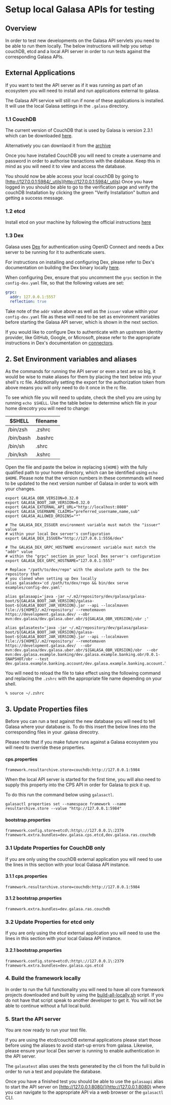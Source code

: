 # Setup local Galasa APIs for testing

## Overview

In order to test new developments on the Galasa API servlets you need to be able to run them locally.
The below instructions will help you setup couchDB, etcd and a local API server in order to run tests against the corresponding Galasa APIs.

## External Applications

If you want to test the API server as if it was running as part of an ecosystem you will need to install and run applications external to galasa.

The Galasa API service will still run if none of these applications is installed. It will use the local Galasa settings in the `.galasa` directory.

### 1.1 CouchDB

The current version of CouchDB that is used by Galasa is version 2.3.1 which can be downloaded [here](https://couchdb.apache.org/#download).

Alternatively you can downlaod it from the [archive](http://archive.apache.org/dist/couchdb/binary/)

Once you have installed CouchDB you will need to create a username and password in order to authorise tranactions with the database. Keep this in mind as you will need it to view and access the database.

You should now be able access your local couchDB by going to [http://127.0.0.1:5984/_utils](http://127.0.0.1:5984/_utils)
Once you have logged in you should be able to go to the verification page and verify the couchDB Installation by clicking the green "Verify Installation" button and getting a success message.

### 1.2 etcd

Install etcd on your machine by following the official instructions [here](https://etcd.io/docs/v3.5/install/)

### 1.3 Dex
Galasa uses [Dex](https://dexidp.io) for authentication using OpenID Connect and needs a Dex server to be running for it to authenticate users.

For instructions on installing and configuring Dex, please refer to Dex's documentation on building the Dex binary locally [here](https://dexidp.io/docs/getting-started).

When configuring Dex, ensure that you uncomment the `grpc` section in the `config-dev.yaml` file, so that the following values are set:

```yaml
grpc:
  addr: 127.0.0.1:5557
  reflection: true
```

Take note of the `addr` value above as well as the `issuer` value within your `config-dev.yaml` file as these will need to be set as environment variables before starting the Galasa API server, which is shown in the next section.

If you would like to configure Dex to authenticate with an upstream identity provider, like GitHub, Google, or Microsoft, please refer to the appropriate instructions in Dex's documentation on [connectors](https://dexidp.io/docs/connectors).

## 2. Set Environment variables and aliases

As the commands for running the API server or even a test are so big, it would be wise to make aliases for them by placing the text below into your shell's rc file.
Additionally setting the export for the authorization token from above means you will only need to do it once in the rc file.

To see which file you will need to update, check the shell you are using by running `echo $SHELL`.
Use the table below to determine which file in your home direcotry you will need to change:

|$SHELL   |filename|
|---------|--------|
|/bin/zsh |.zshrc  |
|/bin/bash|.bashrc |
|/bin/sh  |.shrc   |
|/bin/ksh |.kshrc  |

Open the file and paste the below in replacing `${HOME}` with the fully qualified path to your home directory, which can be identified using `echo $HOME`.
Please note that the version numbers in these commmands will need to be updated to the next version number of Galasa in order to work with your changes.

```shell
export GALASA_OBR_VERSION=0.32.0
export GALASA_BOOT_JAR_VERSION=0.32.0
export GALASA_EXTERNAL_API_URL="http://localhost:8080"
export GALASA_USERNAME_CLAIMS="preferred_username,name,sub"
export GALASA_ALLOWED_ORIGINS="*"

# The GALASA_DEX_ISSUER environment variable must match the "issuer" value
# within your local Dex server's configuration
export GALASA_DEX_ISSUER="http://127.0.0.1:5556/dex"

# The GALASA_DEX_GRPC_HOSTNAME environment variable must match the "addr" value
# within the "grpc" section in your local Dex server's configuration 
export GALASA_DEX_GRPC_HOSTNAME="127.0.0.1:5557"

# Replace "/path/to/dex/repo" with the absolute path to the Dex repository that
# you cloned when setting up Dex locally
alias galasadex='cd /path/to/dex/repo && bin/dex serve examples/config-dev.yaml'

alias galasaapi='java -jar ~/.m2/repository/dev/galasa/galasa-boot/${GALASA_BOOT_JAR_VERSION}/galasa-boot-${GALASA_BOOT_JAR_VERSION}.jar --api --localmaven file://${HOME}/.m2/repository/ --remotemaven https://development.galasa.dev/ --obr mvn:dev.galasa/dev.galasa.uber.obr/${GALASA_OBR_VERSION}/obr ;'

alias galasatest='java -jar ~/.m2/repository/dev/galasa/galasa-boot/${GALASA_BOOT_JAR_VERSION}/galasa-boot-${GALASA_BOOT_JAR_VERSION}.jar --api --localmaven file://${HOME}/.m2/repository/ --remotemaven https://development.galasa.dev/  --obr mvn:dev.galasa/dev.galasa.uber.obr/${GALASA_OBR_VERSION}/obr  --obr mvn:dev.galasa.example.banking/dev.galasa.example.banking.obr/0.0.1-SNAPSHOT/obr --test dev.galasa.example.banking.account/dev.galasa.example.banking.account.TestAccount;'

```

You will need to reload the file to take effect using the following command and replacing the `.zshrc` with the appropriate file name depending on your shell.

``` shell
% source ~/.zshrc
```

## 3. Update Properties files

Before you can run a test against the new database you will need to tell Galasa where your database is. To do this insert the below lines into the corresponding files in your .galasa direcotry.

Please note that if you make future runs against a Galasa ecosystem you will need to override these properties.

#### cps.properties

```shell
framework.resultarchive.store=couchdb:http://127.0.0.1:5984
```

When the local API server is started for the first time, you will also need to supply this property into the CPS API in order for Galasa to pick it up.

To do this run the command below using `galasactl`.

```shell
galasactl properties set --namespace framework --name resultarchive.store --value "http://127.0.0.1:5984"
```

#### bootstrap.properties

```shell
framework.config.store=etcd\:http\://127.0.0.1\:2379
framework.extra.bundles=dev.galasa.cps.etcd,dev.galasa.ras.couchdb
```

### 3.1 Update Properties for CouchDB only

If you are only using the couchDB external application you will need to use the lines in this section with your local Galasa API instance.

#### 3.1.1 cps.properties

```shell
framework.resultarchive.store=couchdb:http://127.0.0.1:5984
```

#### 3.1.2 bootstrap.properties

```shell
framework.extra.bundles=dev.galasa.ras.couchdb
```

### 3.2 Update Properties for etcd only

If you are only using the etcd external application you will need to use the lines in this section with your local Galasa API instance.

#### 3.2.1 bootstrap.properties

```shell
framework.config.store=etcd\:http\://127.0.0.1\:2379
framework.extra.bundles=dev.galasa.cps.etcd
```

### 4. Build the framework locally

In order to run the full functionality you will need to have all core framework projects downloaded and built by using the [build-all-locally.sh](../200-automation/building-locally.md) script. If you do not have that script speak to another developer to get it.
You will not be able to continue without a full local build.

### 5. Start the API server

You are now ready to run your test file.

If you are using the etcd/couchDB external applications please start those before using the aliases to avoid start-up errors from galasa. Likewise, please ensure your local Dex server is running to enable authentication in the API server.

The `galasatest` alias uses the tests generated by the cli from the full build in order to run a test and populate the database.

Once you have a finished test you should be able to use the `galasaapi` alias to start the API server on [http://127.0.0.1:8080/](http://127.0.0.1:8080) where you can navigate to the appropriate API via a web browser or the `galasactl` CLI.
